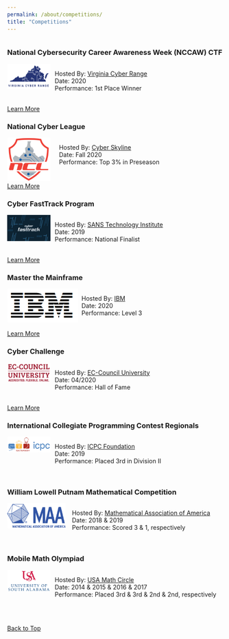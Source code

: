 ```yaml
---
permalink: /about/competitions/
title: "Competitions"
---
```


<div style="float:left; display:inline-block">
    <h3 id="nccaw-2020">National Cybersecurity Career Awareness Week (NCCAW) CTF</h3>
    <div style="float:left; display:inline-block">
        <span style="float:left; width: 20%">
            <img src="/assets/images/virginia-cyber-range-logo.png"/>
        </span>
        <span style="float:left; width: 2%"></span>
        <span style="float:right; width: 78%">
            <p style="float:left; display:block">
                Hosted By: <a href="https://nccaw2020.ctf.virginiacyberrange.org/">Virginia Cyber Range</a><br>
                Date: 2020<br>
                Performance: 1st Place Winner<br><br>
            </p>
        </span>
    </div>
    <a href="https://nccaw2020.ctf.virginiacyberrange.org/" class="btn btn--info btn--small">Learn More</a>
</div>

<div style="float:left; display:inline-block">
    <h3 id="ncl-2020">National Cyber League</h3>
    <div style="float:left; display:inline-block">
        <span style="float:left; width: 20%">
            <img src="/assets/images/ncl-logo.png"/>
        </span>
        <span style="float:left; width: 4%"></span>
        <span style="float:right; width: 76%">
            <p style="float:left; display:block">
                Hosted By: <a href="https://nationalcyberleague.org/">Cyber Skyline</a><br>
                Date: Fall 2020<br>
                Performance: Top 3% in Preseason<br><br>
            </p>
        </span>
    </div>
    <br>
    <a href="/blog/ncl-fall-preseason/" class="btn btn--info btn--small">Learn More</a>
</div>

<div style="float:left; display:inline-block">
    <h3 id="cyber-fasttrack">Cyber FastTrack Program</h3>
    <div style="float:left; display:inline-block">
        <span style="float:left; width: 20%">
            <img src="/assets/images/cyber-fasttrack-image.png"/>
        </span>
        <span style="float:left; width: 2%"></span>
        <span style="float:right; width: 78%">
            <p style="float:left; display:block">
                Hosted By: <a href="https://cyber-fasttrack.org/">SANS Technology Institute</a><br>
                Date: 2019<br>
                Performance: National Finalist<br><br>
            </p>
        </span>
    </div>
    <a href="https://medium.com/cyber-fasttrack/scholarships-awarded-to-100-cyber-fasttrack-finalists-287b209630" class="btn btn--info btn--small">Learn More</a>
</div>

<div style="float:left; display:inline-block">
    <h3 id="mtm">Master the Mainframe</h3>
    <div style="float:left; display:inline-block">
        <span style="float:left; width: 42%">
            <img src="/assets/images/ibm-logo.png"/>
        </span>
        <span style="float:left; width: 2%"></span>
        <span style="float:right; width: 56%">
            <p style="float:left; display:block">
                Hosted By: <a href="https://www.ibm.com/it-infrastructure/z/education/master-the-mainframe">IBM</a><br>
                Date: 2020<br>
                Performance: Level 3<br><br>
            </p>
        </span>
    </div>
    <br>
    <a href="/about/certifications/mtm-lvl-2" class="btn btn--info btn--small">Learn More</a>
</div>

<div style="float:left; display:inline-block">
    <h3 id="cyber-challenge">Cyber Challenge</h3>
    <div style="float:left; display:inline-block">
        <span style="float:left; width: 20%">
            <img src="/assets/images/ec-council-logo.png"/>
        </span>
        <span style="float:left; width: 2%"></span>
        <span style="float:right; width: 78%">
            <p style="float:left; display:block">
                Hosted By: <a href="https://www.eccu.edu/cyber-challenge/">EC-Council University</a><br>
                Date: 04/2020<br>
                Performance: Hall of Fame<br><br>
            </p>
        </span>
    </div>
    <a href="https://www.eccu.edu/cyber-challenge/hall-of-fame/" class="btn btn--info btn--small">Learn More</a>
</div>

<div style="float:left; display:inline-block">
    <h3 id="icpc">International Collegiate Programming Contest Regionals</h3>
    <div style="float:left; display:inline-block">
        <span style="float:left; width: 20%">
            <img src="/assets/images/icpc-logo-large.png"/>
        </span>
        <span style="float:left; width: 2%"></span>
        <span style="float:right; width: 78%">
            <p style="float:left; display:block">
                Hosted By: <a href="https://icpc.global/">ICPC Foundation</a><br>
                Date: 2019<br>
                Performance: Placed 3rd in Division II<br><br>
            </p>
        </span>
    </div>
</div>

<div style="float:left; display:inline-block">
    <h3 id="putnam">William Lowell Putnam Mathematical Competition</h3>
    <div style="float:left; display:inline-block">
        <span style="float:left; width: 27%">
            <img src="/assets/images/maa-logo.png"/>
        </span>
        <span style="float:left; width: 3%"></span>
        <span style="float:right; width: 70%">
            <p style="float:left; display:block">
                Hosted By: <a href="https://www.maa.org/math-competitions/putnam-competition">Mathematical Association of America</a><br>
                Date: 2018 & 2019<br>
                Performance: Scored 3 & 1, respectively<br><br>
            </p>
        </span>
    </div>
</div>

<div style="float:left; display:inline-block">
    <h3 id="math-olympiad">Mobile Math Olympiad</h3>
    <div style="float:left; display:inline-block">
        <span style="float:left; width: 20%">
            <img src="/assets/images/usa-logo-large.png"/>
        </span>
        <span style="float:left; width: 2%"></span>
        <span style="float:right; width: 78%">
            <p style="float:left; display:block">
                Hosted By: <a href="https://www.southalabama.edu/colleges/artsandsci/mathstat/mathcircle.html">USA Math Circle</a><br>
                Date: 2014 & 2015 & 2016 & 2017<br>
                Performance: Placed 3rd & 3rd & 2nd & 2nd, respectively<br><br>
            </p>
        </span>
    </div>
    <p>&nbsp;</p>
    <div style="display:block">
      <a href="#top" class="btn btn--primary btn--small">Back to Top</a>
    </div>
</div>